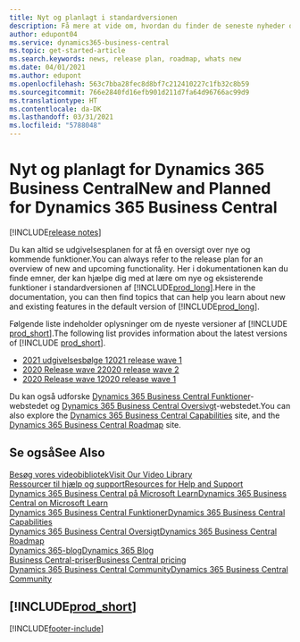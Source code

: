 ```yaml
---
title: Nyt og planlagt i standardversionen
description: Få mere at vide om, hvordan du finder de seneste nyheder og opdateringer til standardversionen af Business Central.
author: edupont04
ms.service: dynamics365-business-central
ms.topic: get-started-article
ms.search.keywords: news, release plan, roadmap, whats new
ms.date: 04/01/2021
ms.author: edupont
ms.openlocfilehash: 563c7bba28fec8d8bf7c212410227c1fb32c8b59
ms.sourcegitcommit: 766e2840fd16efb901d211d7fa64d96766ac99d9
ms.translationtype: HT
ms.contentlocale: da-DK
ms.lasthandoff: 03/31/2021
ms.locfileid: "5788048"
---
```

# <a name="new-and-planned-for-dynamics-365-business-central"></a><span data-ttu-id="eb2b9-103">Nyt og planlagt for Dynamics 365 Business Central</span><span class="sxs-lookup"><span data-stu-id="eb2b9-103">New and Planned for Dynamics 365 Business Central</span></span>

[!INCLUDE[release notes](includes/release-notes.md)]

<span data-ttu-id="eb2b9-104">Du kan altid se udgivelsesplanen for at få en oversigt over nye og kommende funktioner.</span><span class="sxs-lookup"><span data-stu-id="eb2b9-104">You can always refer to the release plan for an overview of new and upcoming functionality.</span></span> <span data-ttu-id="eb2b9-105">Her i dokumentationen kan du finde emner, der kan hjælpe dig med at lære om nye og eksisterende funktioner i standardversionen af [!INCLUDE[prod_long](includes/prod_long.md)].</span><span class="sxs-lookup"><span data-stu-id="eb2b9-105">Here in the documentation, you can then find topics that can help you learn about new and existing features in the default version of [!INCLUDE[prod_long](includes/prod_long.md)].</span></span>  

<span data-ttu-id="eb2b9-106">Følgende liste indeholder oplysninger om de nyeste versioner af [!INCLUDE [prod_short](includes/prod_short.md)].</span><span class="sxs-lookup"><span data-stu-id="eb2b9-106">The following list provides information about the latest versions of [!INCLUDE [prod_short](includes/prod_short.md)].</span></span>  

* [<span data-ttu-id="eb2b9-107">2021 udgivelsesbølge 1</span><span class="sxs-lookup"><span data-stu-id="eb2b9-107">2021 release wave 1</span></span>](/dynamics365-release-plan/2021wave1/smb/dynamics365-business-central/planned-features)  
* [<span data-ttu-id="eb2b9-108">2020 Release wave 2</span><span class="sxs-lookup"><span data-stu-id="eb2b9-108">2020 release wave 2</span></span>](/dynamics365-release-plan/2020wave2/smb/dynamics365-business-central/planned-features)  
* [<span data-ttu-id="eb2b9-109">2020 Release wave 1</span><span class="sxs-lookup"><span data-stu-id="eb2b9-109">2020 release wave 1</span></span>](/dynamics365-release-plan/2020wave1/dynamics365-business-central/planned-features)  

<span data-ttu-id="eb2b9-110">Du kan også udforske [Dynamics 365 Business Central Funktioner](https://dynamics.microsoft.com/business-central/capabilities/)-webstedet og [Dynamics 365 Business Central Oversivgt](https://dynamics.microsoft.com/roadmap/business-central/)-webstedet.</span><span class="sxs-lookup"><span data-stu-id="eb2b9-110">You can also explore the [Dynamics 365 Business Central Capabilities](https://dynamics.microsoft.com/business-central/capabilities/) site, and the [Dynamics 365 Business Central Roadmap](https://dynamics.microsoft.com/roadmap/business-central/) site.</span></span>  

## <a name="see-also"></a><span data-ttu-id="eb2b9-111">Se også</span><span class="sxs-lookup"><span data-stu-id="eb2b9-111">See Also</span></span>

[<span data-ttu-id="eb2b9-112">Besøg vores videobibliotek</span><span class="sxs-lookup"><span data-stu-id="eb2b9-112">Visit Our Video Library</span></span>](across-videos.md)  
[<span data-ttu-id="eb2b9-113">Ressourcer til hjælp og support</span><span class="sxs-lookup"><span data-stu-id="eb2b9-113">Resources for Help and Support</span></span>](product-help-and-support.md)  
[<span data-ttu-id="eb2b9-114">Dynamics 365 Business Central på Microsoft Learn</span><span class="sxs-lookup"><span data-stu-id="eb2b9-114">Dynamics 365 Business Central on Microsoft Learn</span></span>](/learn/dynamics365/business-central?WT.mc_id=dyn365bc_landingpage-docs)  
[<span data-ttu-id="eb2b9-115">Dynamics 365 Business Central Funktioner</span><span class="sxs-lookup"><span data-stu-id="eb2b9-115">Dynamics 365 Business Central Capabilities</span></span>](https://dynamics.microsoft.com/business-central/capabilities/)  
[<span data-ttu-id="eb2b9-116">Dynamics 365 Business Central Oversigt</span><span class="sxs-lookup"><span data-stu-id="eb2b9-116">Dynamics 365 Business Central Roadmap</span></span>](https://dynamics.microsoft.com/roadmap/business-central/)  
[<span data-ttu-id="eb2b9-117">Dynamics 365-blog</span><span class="sxs-lookup"><span data-stu-id="eb2b9-117">Dynamics 365 Blog</span></span>](https://cloudblogs.microsoft.com/dynamics365/it/product/business-central/)  
[<span data-ttu-id="eb2b9-118">Business Central-priser</span><span class="sxs-lookup"><span data-stu-id="eb2b9-118">Business Central pricing</span></span>](https://dynamics.microsoft.com/business-central/overview/#pricing)  
[<span data-ttu-id="eb2b9-119">Dynamics 365 Business Central Community</span><span class="sxs-lookup"><span data-stu-id="eb2b9-119">Dynamics 365 Business Central Community</span></span>](https://community.dynamics.com/business/)

## [!INCLUDE[prod_short](includes/free_trial_md.md)]

[!INCLUDE[footer-include](includes/footer-banner.md)]